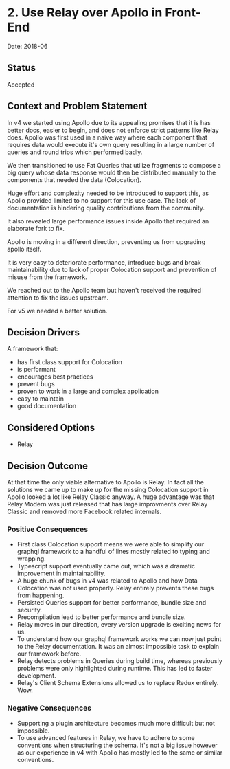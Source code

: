 # 2. Use Relay over Apollo in Front-End

Date: 2018-06

## Status

Accepted

## Context and Problem Statement

In v4 we started using Apollo due to its appealing promises that it is has better docs, easier to begin, and does not enforce strict patterns like Relay does. Apollo was first used in a naive way where each component that requires data would execute it's own query resulting in a large number of queries and round trips which performed badly.

We then transitioned to use Fat Queries that utilize fragments to compose a big query whose data response would then be distributed manually to the components that needed the data (Colocation).

Huge effort and complexity needed to be introduced to support this, as Apollo provided limited to no support for this use case. The lack of documentation is hindering quality contributions from the community.

It also revealed large performance issues inside Apollo that required an elaborate fork to fix.

Apollo is moving in a different direction, preventing us from upgrading apollo itself.

It is very easy to deteriorate performance, introduce bugs and break maintainability due to lack of proper Colocation support and prevention of misuse from the framework.

We reached out to the Apollo team but haven't received the required attention to fix the issues upstream.

For v5 we needed a better solution.


## Decision Drivers

A framework that:

- has first class support for Colocation
- is performant
- encourages best practices
- prevent bugs
- proven to work in a large and complex application
- easy to maintain
- good documentation

## Considered Options

* Relay

## Decision Outcome

At that time the only viable alternative to Apollo is Relay. In fact all the solutions we came up to make up for the missing Colocation support in Apollo looked a lot like Relay Classic anyway. A huge advantage was that Relay Modern was just released that has large improvments over Relay Classic and removed more Facebook related internals.

### Positive Consequences

* First class Colocation support means we were able to simplify our graphql framework to a handful of lines mostly related to typing and wrapping.
* Typescript support eventually came out, which was a dramatic improvement in maintainability.
* A huge chunk of bugs in v4 was related to Apollo and how Data Colocation was not used properly. Relay entirely prevents these bugs from happening.
* Persisted Queries support for better performance, bundle size and security.
* Precompilation lead to better performance and bundle size.
* Relay moves in our direction, every version upgrade is exciting news for us.
* To understand how our graphql framework works we can now just point to the Relay documentation. It was an almost impossible task to explain our framework before.
* Relay detects problems in Queries during build time, whereas previously problems were only highlighted during runtime. This has led to faster development.
* Relay's Client Schema Extensions allowed us to replace Redux entirely. Wow.

### Negative Consequences

* Supporting a plugin architecture becomes much more difficult but not impossible.
* To use advanced features in Relay, we have to adhere to some conventions when structuring the schema. It's not a big issue however as our experience in v4 with Apollo has mostly led to the same or similar conventions.
